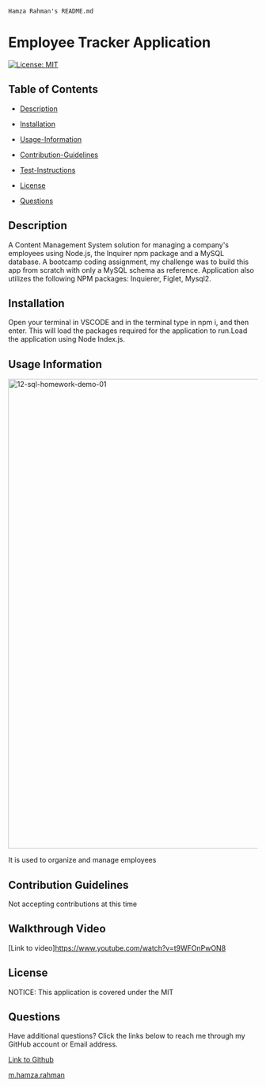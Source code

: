                                                                                Hamza Rahman's README.md

 # Employee Tracker Application

[![License: MIT](https://img.shields.io/badge/License-MIT-yellow.svg)](https://opensource.org/licenses/MIT)

## Table of Contents

 * [Description](#description)

 * [Installation](#installation)

 * [Usage-Information](#usage-information)

 * [Contribution-Guidelines](#contribution-guidelines)

 * [Test-Instructions](#test-instructions)

 * [License](#license)

 * [Questions](#questions)

## Description

A Content Management System solution for managing a company's employees using Node.js, the Inquirer npm package and a MySQL database. A bootcamp coding assignment, my challenge was to build this app from scratch with only a MySQL schema as reference. Application also utilizes the following NPM packages: Inquierer, Figlet, Mysql2.

## Installation

Open your terminal in VSCODE and in the terminal type in npm i, and then enter. This will load the packages required for the application to run.Load the application using Node Index.js.

## Usage Information
<img width="948" alt="12-sql-homework-demo-01" src="https://github.com/HamzaR19/HWEmployeeTracker/assets/132932060/cb0797a7-9dcb-4416-98f1-740dc82961dd">

It is used to organize and manage employees

## Contribution Guidelines

Not accepting contributions at this time


## Walkthrough Video

[Link to video]https://www.youtube.com/watch?v=t9WFOnPwON8

## License

NOTICE: This application is covered under the MIT

## Questions

Have additional questions? Click the links below to reach me through my GitHub account or Email address.

[Link to Github](https://github.com/hamzar19)

<a href="mailto:m.hamza.rahman">m.hamza.rahman</a>

